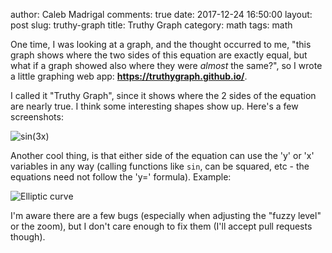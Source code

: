 author: Caleb Madrigal
comments: true
date: 2017-12-24 16:50:00
layout: post
slug: truthy-graph
title: Truthy Graph
category: math
tags: math

One time, I was looking at a graph, and the thought occurred to me, "this graph shows where the two sides of this equation are exactly equal, but what if a graph showed also where they were *almost* the same?", so I wrote a little graphing web app: **<https://truthygraph.github.io/>**.

I called it "Truthy Graph", since it shows where the 2 sides of the equation are nearly true. I think some interesting shapes show up. Here's a few screenshots:

![sin(3x)](/images/truthygraph_sin.png)

Another cool thing, is that either side of the equation can use the 'y' or 'x' variables in any way (calling functions like `sin`, can be squared, etc - the equations need not follow the 'y=' formula). Example:

![Elliptic curve](/images/truthygraph_elliptic_curve.png)

I'm aware there are a few bugs (especially when adjusting the "fuzzy level" or the zoom), but I don't care enough to fix them (I'll accept pull requests though).

